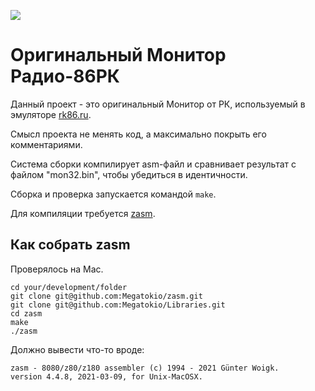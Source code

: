 ![](https://github.com/begoon/rk86-monitor/actions/workflows/test.yaml/badge.svg)

# Оригинальный Монитор Радио-86РК

Данный проект - это оригинальный Монитор от РК, используемый в эмуляторе
[rk86.ru](https://rk86.ru).

Смысл проекта не менять код, а максимально покрыть его комментариями.

Система сборки компилирует asm-файл и сравнивает результат с файлом "mon32.bin",
чтобы убедиться в идентичности.

Сборка и проверка запускается командой `make`.

Для компиляции требуется [zasm](https://k1.spdns.de/Develop/Projects/zasm/Distributions/).

## Как собрать zasm

Проверялось на Mac.

    cd your/development/folder
    git clone git@github.com:Megatokio/zasm.git
    git clone git@github.com:Megatokio/Libraries.git
    cd zasm
    make
    ./zasm

Должно вывести что-то вроде:

    zasm - 8080/z80/z180 assembler (c) 1994 - 2021 Günter Woigk.
    version 4.4.8, 2021-03-09, for Unix-MacOSX.
